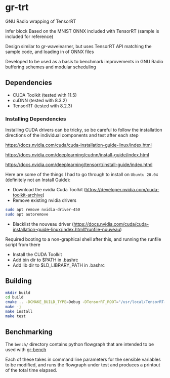 # gr-trt

GNU Radio wrapping of TensorRT

Infer block Based on the MNIST ONNX included with TensorRT (sample is included for reference)

Design similar to gr-wavelearner, but uses TensorRT API matching the sample code, and loading in of ONNX files

Developed to be used as a basis to benchmark improvements in GNU Radio buffering schemes and modular scheduling

## Dependencies

- CUDA Toolkit (tested with 11.5)
- cuDNN (tested with 8.3.2)
- TensorRT (tested with 8.2.3)

### Installing Dependencies

Installing CUDA drivers can be tricky, so be careful to follow the installation directions of the individual components and test after each step

https://docs.nvidia.com/cuda/cuda-installation-guide-linux/index.html

https://docs.nvidia.com/deeplearning/cudnn/install-guide/index.html

https://docs.nvidia.com/deeplearning/tensorrt/install-guide/index.html

Here are some of the things I had to go through to install on `Ubuntu 20.04` (definitely not an Install Guide):

- Download the nvidia Cuda Toolkit (https://developer.nvidia.com/cuda-toolkit-archive)
- Remove existing nvidia drivers
```bash
sudo apt remove nvidia-driver-450
sudo apt autoremove
```
- Blacklist the nouveau driver (https://docs.nvidia.com/cuda/cuda-installation-guide-linux/index.html#runfile-nouveau)

Required booting to a non-graphical shell after this, and running the runfile script from there

- Install the CUDA Toolkit
- Add bin dir to $PATH in .bashrc
- Add lib dir to $LD_LIBRARY_PATH in .bashrc


## Building

```bash
mkdir build
cd build
cmake .. -DCMAKE_BUILD_TYPE=Debug -DTensorRT_ROOT="/usr/local/TensorRT-8.2.3.0"
make -j
make install
make test
```

## Benchmarking

The `bench/` directory contains python flowgraph that are intended to be used with [gr-bench](https://github.com/mormj/gr-bench)

Each of these takes in command line parameters for the sensible variables to be modified, and runs the flowgraph under test and produces a printout of the total time elapsed.  
